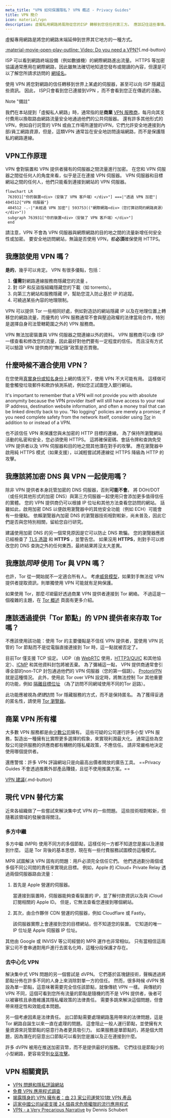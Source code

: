 ```yaml
---
meta_title: "VPN 如何保護隱私？ VPN 概述 - Privacy Guides"
title: VPN 簡介
icon: material/vpn
description: 虛擬私用網路將風險從您的ISP 轉移到您信任的第三方。 應該記住這些事情。
---
```


虛擬專用網路是將您的網路末端延伸到世界其它地方的一種方式。

[:material-movie-open-play-outline: Video: Do you need a VPN?](https://www.privacyguides.org/videos/2024/12/12/do-you-need-a-vpn/ ""){.md-button}

ISP 可以看到網路終端設備（例如數據機）的網際網路進出流量。 HTTPS 等加密協議通常應用在網際網路，因此雖無法確切地知道您發布或閱讀的內容，但還是可以了解您所請求訪問的 [網域名](../advanced/dns-overview.md#why-shouldnt-i-use-encrypted-dns)。

使用 VPN 將您對網路的信任轉移到世界上某處的伺服器，甚至可以向 ISP 隱藏這些資訊。 因此， ISP只會看到您已連接到VPN ，而不會看到您正在傳遞的活動。

<div class="admonition note" markdown>
<p class="admonition-title">Note "備註"</p>

我們在本站提到「虛擬私人網路」時，通常指的是**商業** [VPN 服務商](../vpn.md)，每月向其支付費用以換取路由網路流量安全地通過他們的公共伺服器。 還有許多其他形式的VPN，例如自行託管的 VPN 或由工作場所運營的VPN，它們允許安全地連接到內部/員工網路資源，但是，這類VPN 通常旨在安全地訪問遠端網路，而不是保護隱私的網路連線。

</div>

## VPN工作原理

VPN 會對裝置和 VPN 提供者擁有的伺服器之間流量進行加密。 在您和 VPN 伺服器之間從任何人的角度來看，似乎是正在連接 VPN 伺服器。 VPN 伺服器和目標網站之間的任何人，他們只能看到連接到網站的 VPN 伺服器。

``` mermaid
flowchart LR
 763931["你的裝置<div>（安裝了 VPN 客戶端）</div>"] ===|"透過 VPN 加密"| 404512{"VPN 伺服器"}
 404512 -.-|"未經過 VPN 加密"| 593753(("網際網路<div>（您打算訪問的網路資源）</div>"))
 subgraph 763931["你的裝置<div>（安裝了 VPN 客戶端）</div>"]
 end
```

請注意，VPN 不會為 VPN 伺服器與網際網路的目的地之間的流量新增任何安全性或加密。 要安全地訪問網站，無論是否使用 VPN，都**必須**確保使用 HTTPS。

## 我應該使用 VPN 嗎？

**是的**，幾乎可以肯定。 VPN 有很多優點，包括：

1. **僅需**對網路連線服務商隱藏您的流量 。
1. 對 ISP 和反盜版組織隱藏您的下載（如 torrents）。
1. 向第三方網站和服務隱藏 IP，幫助您混入防止基於 IP 的追蹤。
1. 可繞過某些內容的地理限制。

VPN 可以提供 Tor 一些相同好處，例如對造訪的網站隱藏 IP 以及在地理位置上轉移您的網路流量，而優秀的 VPN 服務通常不會與壓迫政權的法律當局合作，特別是選擇自身司法管轄範圍之外的 VPN 服務商。

VPN 無法加密裝置與 VPN 伺服器之間連線以外的資料。 VPN 服務商可以像 ISP 一樣查看和修改您的流量，因此最好對他們要有一定程度的信任。 而且沒有方式可以驗證 VPN 提供商的“無記錄”政策是否貫徹。

## 什麼時候不適合使用 VPN？

在您使用[真實身份或知名身份](common-misconceptions.md#complicated-is-better)上網的情況下，使用 VPN 不大可能有用。 這樣做可能會觸發垃圾郵件和欺詐偵測系統，例如您正試圖登入銀行網站。

It's important to remember that a VPN will not provide you with absolute anonymity because the VPN provider itself will still have access to your real IP address, destination website information, and often a money trail that can be linked directly back to you. "No logging" policies are merely a promise; if you need complete safety from the network itself, consider using [Tor](../advanced/tor-overview.md) in addition to or instead of a VPN.

也不該信任 VPN 來保護您與未加密的 HTTP 目標的連線。 為了保持所瀏覽網站活動的私密和安全，您必須使用 HTTPS。 這將確保密碼、會話令牌和查詢免受 VPN 提供者以及 VPN 伺服器和目的地之間其他潛在對手的攻擊。 應在瀏覽器中啟用純 HTTPS 模式（如果支援），以減輕嘗試將連線從 HTTPS 降級為 HTTP 的攻擊。

## 我應該將加密 DNS 與 VPN 一起使用嗎？

除非 VPN 提供者本身託管加密的 DNS 伺服器，否則**可能不會**。 將 DOH/DOT（或任何其他形式的加密 DNS）與第三方伺服器一起使用只會添加更多值得信任的實體。 您的 VPN 提供商仍可以根據 IP 位址和其他方法查看您訪問的網站。 話雖如此，啟用加密 DNS 以便啟用瀏覽器中的其他安全功能（例如 ECH）可能會有一些優點。 依賴瀏覽器內加密 DNS 的瀏覽器技術相對較新，尚未普及，因此它們是否與您特別相關，留給您自行研究。

建議使用加密 DNS 的另一個常見原因是它可以防止 DNS 欺騙。 您的瀏覽器應該已經檢查了 [TLS 憑證](https://en.wikipedia.org/wiki/Transport_Layer_Security#Digital_certificates) 和 **HTTPS** ，並警告您。 如果沒用 **HTTPS**，則對手可以修改您的 DNS 查詢之外的任何東西，最終結果將沒太大差異。

## 我應該*同時* 使用 Tor 與 VPN 嗎？

也許，Tor 從一開始就不一定適合所有人。 考慮[威脅模型](threat-modeling.md)，如果對手無法從 VPN 提供者提取資訊，則單獨使用 VPN 可能就有足夠保護。

如果使用 Tor，那麼*可能*最好透過商業 VPN 提供者連接到 Tor 網絡。 不過這是一個複雜的主題，在 [Tor 概述](../advanced/tor-overview.md) 頁面有更多介紹。

## 應該透過提供「Tor 節點」的 VPN 提供者來存取 Tor 嗎？

不應該使用該功能：使用 Tor 的主要優點是不信任 VPN 提供者，當使用 VPN 託管的 Tor 節點而不是從電腦直接連接到 Tor 時，這一點就被否定了。

目前Tor 僅支援 TCP 協定。 UDP（由 [WebRTC](https://en.wikipedia.org/wiki/WebRTC) 使用，[HTTP3/QUIC](https://en.wikipedia.org/wiki/HTTP/3) 和其他協定）、[ICMP](https://en.wikipedia.org/wiki/Internet_Control_Message_Protocol) 和其他資料封包將被丟棄。 為了彌補這一點， VPN 提供商通常會引導全部的non-TCP 封包通過他們的 VPN 伺服器（您的第一個跳）。 [ProtonVPN](https://protonvpn.com/support/tor-vpn) 就是這種情況。 此外，使用此 Tor over VPN 設定時，將無法控制 Tor 其他重要的功能，例如 [隔離目標位址](https://whonix.org/wiki/Stream_Isolation) （為了訪問不同網域使用不同的Tor 迴路）。

此功能應被視為*便捷*訪問 Tor 隱藏服務的方式，而不是保持匿名。 為了獲得妥適的匿名性，請使用 [Tor 瀏覽器](../tor.md)。

## 商業 VPN 所有權

大多數 VPN 服務都是由[少數公司](https://vpnpro.com/blog/hidden-vpn-owners-unveiled-97-vpns-23-companies)擁有。 這些可疑的公司運行許多小型 VPN 服務，製造出一種擁有比實際更多選擇的假象，來實現利潤最大化。 通常這些為空殼公司提供服務的供應商都有糟糕的隱私權政策，不應信任。 請非常嚴格地決定使用哪個提供者。

還應警惕：許多 VPN 評論網站只是向最高出價者開放的廣告工具。 ==Privacy Guides 不會透過推薦外部產品賺錢，且從不使用推廣方案。==

[VPN 建議](../vpn.md ""){.md-button}

## 現代 VPN 替代方案

近來各組織做了一些嘗試來解決集中式 VPN 的一些問題。 這些技術相對較新，但隨著該領域的發展值得關注。

### 多方中繼

多方中繼 (MPR) 使用不同方的多個節點，這樣任何一方都不知道您是誰以及連接到什麼。 這是 Tor 背後的基本思想，現在有一些付費服務試圖模仿這種模式。

MPR 試圖解決 VPN 固有的問題：用戶必須完全信任它們。 他們透過劃分兩個或多個不同公司間的責任來實現此目標。 例如，Apple 的 iCloud+ Private Relay 透過兩個伺服器路由流量：

1. 首先是 Apple 營運的伺服器。

    當連接到裝置時，伺服器能夠查看裝置的 IP，並了解付款資訊以及與 iCloud 訂閱相關的 Apple ID。 但是，它無法查看您連接到哪個網站。

2. 其次，由合作夥伴 CDN 營運的伺服器，例如 Cloudflare 或 Fastly。

    該伺服器實際上會連接到您的目標網站，但不知道您的裝置。 它知道的唯一 IP 位址是 Apple 伺服器 IP 位址。

其他由 Google 或 INVISV 等公司經營的 MPR 運作也非常相似。 只有當相信這兩家公司不會串通對用戶進行去匿名化時，這種分段保護才存在。

### 去中心化 VPN

解決集中式 VPN 問題的另一個嘗試是 dVPN。 它們基於區塊鏈技術，聲稱透過將節點分佈在許多不同的人身上來消除對單一方的信任。 然而，很多時候 dVPN 預設為單一節點，這意味著需要完全信任該節點，就像傳統 VPN 一樣。 與傳統的 VPN 不同，這個可看到您所有流量的節點是隨機的而不是 VPN 提供者，後者可以被審核且承擔維護其隱私權政策的法律責任。 需要多跳來解決這個問題，但會帶來穩定性和效能成本問題。

另一個考慮因素是法律責任。 出口節點需要處理網路濫用帶來的法律問題，這是 Tor 網路自誕生以來一直在處理的問題。 這會阻止一般人運行節點，並使擁有大量資源來託管節點的惡意行為者更具吸引力。 如果服務是單節點的，將是個大問題，因為潛在的惡意出口節點可以看到您是誰以及正在連接到什麼。

許多 dVPN 被用在推送加密貨幣，而不是提供最好的服務。 它們往往是節點少的小型網路，更容易受到[女巫攻擊](https://en.wikipedia.org/wiki/Sybil_attack)。

## VPN 相關資訊

- [VPN 問題和隱私評論網站](https://blog.privacyguides.org/2019/11/20/the-trouble-with-vpn-and-privacy-review-sites)
- [免費 VPN 應用程式調查](https://top10vpn.com/research/free-vpn-investigations/ownership)
- [揭露隱身的 VPN 擁有者：由 23 家公司運營101款 VPN 產品](https://vpnpro.com/blog/hidden-vpn-owners-unveiled-97-vpns-23-companies)
- [這家中國公司祕密支援 24 個尋求危險權限的流行應用程式](https://vpnpro.com/blog/chinese-company-secretly-behind-popular-apps-seeking-dangerous-permissions)
- [VPN - a Very Precarious Narrative](https://overengineer.dev/blog/2019/04/08/very-precarious-narrative.html) by Dennis Schubert
